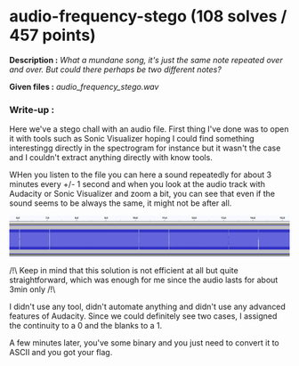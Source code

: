 # audio-frequency-stego (108 solves / 457 points)
**Description :** *What a mundane song, it's just the same note repeated over and over. But could there perhaps be two different notes?*

**Given files :** *audio_frequency_stego.wav*

### Write-up :
Here we've a stego chall with an audio file. First thing I've done was to open it with tools such as Sonic Visualizer hoping I could find something interestingg directly in the spectrogram for instance but it wasn't the case and I couldn't extract anything directly with know tools.

WHen you listen to the file you can here a sound repeatedly for about 3 minutes every +/- 1 second and when you look at the audio track with Audacity or Sonic Visualizer and zoom a bit, you can see that even if the sound seems to be always the same, it might not be after all.

![Audacity](audacity.png)

/!\ Keep in mind that this solution is not efficient at all but quite straightforward, which was enough for me since the audio lasts for about 3min only /!\

I didn't use any tool, didn't automate anything and didn't use any advanced features of Audacity. Since we could definitely see two cases, I assigned the continuity to a 0 and the blanks to a 1.

A few minutes later, you've some binary and you just need to convert it to ASCII and you got your flag.
